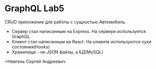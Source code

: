 # GraphQL Lab5

CRUD приложение для работы с сущностью Автомобиль.

+ Сервер стал написанным на Express. На сервере используется GraphQL
+ Клиент стал написанным на React. На клиенте используются хуки состояния(Hooks)
+ Хранилище - не JSON файлы, а БД(MySQL)

+Невгень Сергей Андреевич

